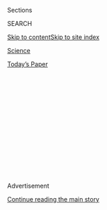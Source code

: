 <div id="app">

<div>

<div>

<div>

<div class="NYTAppHideMasthead css-1q2w90k e1suatyy0">

<div class="section css-ui9rw0 e1suatyy2">

<div class="css-eph4ug er09x8g0">

<div class="css-6n7j50">

</div>

<span class="css-1dv1kvn">Sections</span>

<div class="css-10488qs">

<span class="css-1dv1kvn">SEARCH</span>

</div>

[Skip to content](#site-content)[Skip to site
index](#site-index)

</div>

<div id="masthead-section-label" class="css-1wr3we4 eaxe0e00">

[Science](https://www.nytimes3xbfgragh.onion/section/science)

</div>

<div class="css-10698na e1huz5gh0">

</div>

</div>

<div id="masthead-bar-one" class="section hasLinks css-15hmgas e1csuq9d3">

<div class="css-uqyvli e1csuq9d0">

</div>

<div class="css-1uqjmks e1csuq9d1">

</div>

<div class="css-9e9ivx">

[](https://myaccount.nytimes3xbfgragh.onion/auth/login?response_type=cookie&client_id=vi)

</div>

<div class="css-1bvtpon e1csuq9d2">

[Today’s
Paper](https://www.nytimes3xbfgragh.onion/section/todayspaper)

</div>

</div>

</div>

</div>

<div data-aria-hidden="false">

<div id="site-content" data-role="main">

<div>

<div class="css-1aor85t" style="opacity:0.000000001;z-index:-1;visibility:hidden">

<div class="css-1hqnpie">

<div class="css-epjblv">

<span class="css-17xtcya">[Science](/section/science)</span><span class="css-x15j1o">|</span><span class="css-fwqvlz">Making
Sense of ‘One of the Most Baffling Animals That Ever
Lived’</span>

</div>

<div class="css-k008qs">

<div class="css-1iwv8en">

<span class="css-18z7m18"></span>

<div>

</div>

</div>

<span class="css-1n6z4y">https://nyti.ms/2XW93Xs</span>

<div class="css-1705lsu">

<div class="css-4xjgmj">

<div class="css-4skfbu" data-role="toolbar" data-aria-label="Social Media Share buttons, Save button, and Comments Panel with current comment count" data-testid="share-tools">

  - 
  - 
  - 
  - 
    
    <div class="css-6n7j50">
    
    </div>

  - 
  - 

</div>

</div>

</div>

</div>

</div>

</div>

<div class="css-13pd83m">

</div>

<div id="top-wrapper" class="css-1sy8kpn">

<div id="top-slug" class="css-l9onyx">

Advertisement

</div>

[Continue reading the main
story](#after-top)

<div class="ad top-wrapper" style="text-align:center;height:100%;display:block;min-height:250px">

<div id="top" class="place-ad" data-position="top" data-size-key="top">

</div>

</div>

<div id="after-top">

</div>

</div>

<div>

<div id="sponsor-wrapper" class="css-1hyfx7x">

<div id="sponsor-slug" class="css-19vbshk">

Supported by

</div>

[Continue reading the main
story](#after-sponsor)

<div id="sponsor" class="ad sponsor-wrapper" style="text-align:center;height:100%;display:block">

</div>

<div id="after-sponsor">

</div>

</div>

<div class="css-186x18t">

Trilobites

</div>

<div class="css-1vkm6nb ehdk2mb0">

# Making Sense of ‘One of the Most Baffling Animals That Ever Lived’

</div>

Important mysteries have been solved about a reptile with a giraffe-like
neck that hunted prey 242 million years ago.

<div class="css-79elbk" data-testid="photoviewer-wrapper">

<div class="css-z3e15g" data-testid="photoviewer-wrapper-hidden">

</div>

<div class="css-1a48zt4 ehw59r15" data-testid="photoviewer-children">

![<span class="css-16f3y1r e13ogyst0" data-aria-hidden="true">An
artist’s rendering of the Triassic Era aquatic reptile Tanystropheus.
Its nine-foot neck contained only 13
vertebrae.</span><span class="css-cnj6d5 e1z0qqy90" itemprop="copyrightHolder"><span class="css-1ly73wi e1tej78p0">Credit...</span><span><span>Emma
Finley-Jacob</span></span></span>](https://static01.graylady3jvrrxbe.onion/images/2020/08/12/science/12TB-REPTILE1/12TB-REPTILE1-articleLarge.jpg?quality=75&auto=webp&disable=upscale)

</div>

</div>

<div class="css-18e8msd">

<div class="css-vp77d3 epjyd6m0">

<div class="css-1baulvz">

By <span class="css-1baulvz last-byline" itemprop="name">Asher
Elbein</span>

</div>

</div>

  - 
    
    <div class="css-ld3wwf e16638kd2">
    
    Published Aug. 12, 2020Updated Aug. 14,
    2020
    
    </div>

  - 
    
    <div class="css-4xjgmj">
    
    <div class="css-pvvomx" data-role="toolbar" data-aria-label="Social Media Share buttons, Save button, and Comments Panel with current comment count" data-testid="share-tools">
    
      - 
      - 
      - 
      - 
        
        <div class="css-6n7j50">
        
        </div>
    
      - 
      - 
    
    </div>
    
    </div>

</div>

</div>

<div class="section meteredContent css-1r7ky0e" name="articleBody" itemprop="articleBody">

<div class="css-1fanzo5 StoryBodyCompanionColumn">

<div class="css-53u6y8">

Nearly 250 million years ago, a very odd reptile patrolled the
shorelines and coves of the Triassic Alps. Called Tanystropheus, it had
a toothy head and a body echoing that of modern monitor lizards. But
between them stretched a horizontal, giraffe-like neck.

The question of how this 20-foot creature used that nine-foot neck has
bedeviled paleontologists for over 100 years, and it is seen as “one of
the most baffling animals that ever lived,” said Stephan Spiekman, a
paleontologist at the University of Zurich, in Switzerland*.* “How could
this animal even breathe or swallow? And then there is the evolutionary
question: Why on earth did this animal evolve this ridiculously long
neck?”

But [research published last week in Current
Biology](https://www.cell.com/current-biology/pdfExtended/S0960-9822\(20\)31017-4),
including a new reconstruction of its skull, shows evidence that its
body was primed for an aquatic hunting strategy and that the creature
came in two varieties: regular and miniature-size.

</div>

</div>

<div class="css-1fanzo5 StoryBodyCompanionColumn">

<div class="css-53u6y8">

Tanystropheus was initially described in the 1850s, based on a few
tubelike bones. Only in the 1930s, when more complete fossils emerged
from the Monte San Giorgio in Switzerland, did scientists realize they
were looking at neck vertebrae from a strange reptile whose way of life
they couldn’t figure out.

</div>

</div>

<div class="css-79elbk" data-testid="photoviewer-wrapper">

<div class="css-z3e15g" data-testid="photoviewer-wrapper-hidden">

</div>

<div class="css-1a48zt4 ehw59r15" data-testid="photoviewer-children">

![<span class="css-16f3y1r e13ogyst0" data-aria-hidden="true">A
digitally-reconstructed skull of Tanystropheus, made from C.T. scans of
crushed skull
pieces.</span><span class="css-cnj6d5 e1z0qqy90" itemprop="copyrightHolder"><span class="css-1ly73wi e1tej78p0">Credit...</span><span>Stephan
Spiekman et
al.</span></span>](https://static01.graylady3jvrrxbe.onion/images/2020/08/12/science/12TB-REPTILE3/merlin_175376196_7e06b35c-7084-4c99-8fa2-db7e2d390550-articleLarge.jpg?quality=75&auto=webp&disable=upscale)

</div>

</div>

<div class="css-1fanzo5 StoryBodyCompanionColumn">

<div class="css-53u6y8">

It took decades until the [paleontologist Karl
Tschanz](https://www.palass.org/publications/palaeontology-journal/archive/31/4/article_pp997-1011)showed
in 1988 that ribs underneath the neck vertebrae interlocked, forming a
horizontal and extremely stiff neck. That suggested an aquatic
lifestyle, Mr. Spiekman said, because such an unbending neck would have
made life on land inconvenient. But paleontologists continued to argue
whether Tanystropheus ** actively pursued underwater prey or perched
onshore, using its long neck like a fishing pole.

To make matters more confounding, digs had found multiple skeletons of
smaller Tanystropheus ** on Monte San Giorgio. If they belonged to
juveniles, as some suggested, why did they have different teeth?

Mr. Spiekman’s team sought answers first by CT scanning a specimen of
Tanystropheus’ ** head from a Zurich museum, and reconstructing it,
which proved difficult because “all the bones were jumbled together, and
because the skull of Tanystropheus ** is very different from other
reptiles in many respects.”

“I very clearly remember the day the model was finished and I was the
first to see the face of this animal after 242 million years,” he said.

</div>

</div>

<div class="css-1fanzo5 StoryBodyCompanionColumn">

<div class="css-53u6y8">

The reconstructed skull revealed several aquatic adaptations: nostrils
positioned on the top of the snout, like a crocodile, and long, curved
fangs. Instead of pursuing prey actively, Mr. Spiekman said, it probably
ambushed them in murky water, lunging forward with its long neck to snap
up
fish.

</div>

</div>

<div class="css-79elbk" data-testid="photoviewer-wrapper">

<div class="css-z3e15g" data-testid="photoviewer-wrapper-hidden">

</div>

<div class="css-1a48zt4 ehw59r15" data-testid="photoviewer-children">

<div class="css-1xdhyk6 erfvjey0">

<span class="css-1ly73wi e1tej78p0">Image</span>

<div class="css-zjzyr8">

<div data-testid="lazyimage-container" style="height:257.77777777777777px">

</div>

</div>

</div>

<span class="css-16f3y1r e13ogyst0" data-aria-hidden="true">Smaller
specimens of Tanystropheus turned out to be a separate species, not
juveniles of the larger
specimens.</span><span class="css-cnj6d5 e1z0qqy90" itemprop="copyrightHolder"><span class="css-1ly73wi e1tej78p0">Credit...</span><span>Beat
Scheffold, PIMUZ, UZH</span></span>

</div>

</div>

<div class="css-1fanzo5 StoryBodyCompanionColumn">

<div class="css-53u6y8">

To test whether the bones of the smaller Tanystropheus belonged to
juveniles or a separate species, the team studied thin sections of bone
prepared by Mr. Spiekman’s supervisor and co-author, Torsten Scheyer. A
close look at the little bones’ interior revealed clear signs of a fully
grown adult. That meant that two distinct species of Tanystropheus **
were ** coexisting in the same waters: one large, one mini.

The two closely related animals seem to have gone after different types
of prey, the team reports, in an example of the phenomenon known as
niche partitioning. The larger animal — newly named Tanystropheus
hydroides — used its spiked teeth for hunting fish and squid; the
smaller species’ teeth point toward a diet of marine invertebrates such
as shrimp.

With two mysteries solved, Mr. Spiekman and his team hope to take a
fresh look at the biomechanics of the jaws, and that long, strange neck.

“People always thought that Tanystropheus was an evolutionary dead end,”
he said. “But the fact that Tanystropheus evolved into different species
with very different lifestyles indicates that Tanystropheus and its neck
were quite successful in evolutionary terms.”

</div>

</div>

<div>

</div>

</div>

<div>

</div>

<div>

</div>

<div>

</div>

<div>

<div id="bottom-wrapper" class="css-1ede5it">

<div id="bottom-slug" class="css-l9onyx">

Advertisement

</div>

[Continue reading the main
story](#after-bottom)

<div id="bottom" class="ad bottom-wrapper" style="text-align:center;height:100%;display:block;min-height:90px">

</div>

<div id="after-bottom">

</div>

</div>

</div>

</div>

</div>

## Site Index

<div>

</div>

## Site Information Navigation

  - [© <span>2020</span> <span>The New York Times
    Company</span>](https://help.nytimes3xbfgragh.onion/hc/en-us/articles/115014792127-Copyright-notice)

<!-- end list -->

  - [NYTCo](https://www.nytco.com/)
  - [Contact
    Us](https://help.nytimes3xbfgragh.onion/hc/en-us/articles/115015385887-Contact-Us)
  - [Work with us](https://www.nytco.com/careers/)
  - [Advertise](https://nytmediakit.com/)
  - [T Brand Studio](http://www.tbrandstudio.com/)
  - [Your Ad
    Choices](https://www.nytimes3xbfgragh.onion/privacy/cookie-policy#how-do-i-manage-trackers)
  - [Privacy](https://www.nytimes3xbfgragh.onion/privacy)
  - [Terms of
    Service](https://help.nytimes3xbfgragh.onion/hc/en-us/articles/115014893428-Terms-of-service)
  - [Terms of
    Sale](https://help.nytimes3xbfgragh.onion/hc/en-us/articles/115014893968-Terms-of-sale)
  - [Site
    Map](https://spiderbites.nytimes3xbfgragh.onion)
  - [Help](https://help.nytimes3xbfgragh.onion/hc/en-us)
  - [Subscriptions](https://www.nytimes3xbfgragh.onion/subscription?campaignId=37WXW)

</div>

</div>

</div>

</div>
